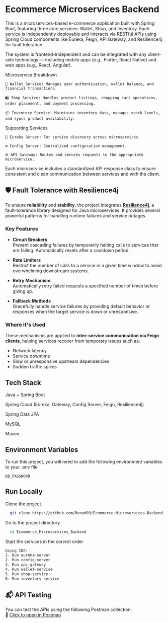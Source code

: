 
# Ecommerce Microservices Backend

This is a microservices-based e-commerce application built with Spring Boot, featuring three core services: Wallet, Shop, and Inventory. Each service is independently deployable and interacts via RESTful APIs using Spring Cloud components like Eureka, Feign, API Gateway, and Resilience4j for fault tolerance.

The system is frontend-independent and can be integrated with any client-side technology — including mobile apps (e.g., Flutter, React Native) and web apps (e.g., React, Angular).

Microservice Breakdown

    👜 Wallet Service: Manages user authentication, wallet balance, and financial transactions.

    🛍️ Shop Service: Handles product listings, shopping cart operations, order placement, and payment processing.

    📦 Inventory Service: Maintains inventory data, manages stock levels, and syncs product availability.

Supporting Services

    🧭 Eureka Server: For service discovery across microservices.

    ⚙️ Config Server: Centralized configuration management.

    🌐 API Gateway: Routes and secures requests to the appropriate microservice.

Each microservice includes a standardized API response class to ensure consistent and clean communication between services and with the client.

## 🛡️ Fault Tolerance with Resilience4j

To ensure **reliability** and **stability**, the project integrates **[Resilience4j](https://resilience4j.readme.io/)**, a fault-tolerance library designed for Java microservices. It provides several powerful patterns for handling runtime failures and service outages.

### Key Features

- **Circuit Breakers**  
  Prevent cascading failures by temporarily halting calls to services that are failing. Automatically resets after a cooldown period.

- **Rate Limiters**  
  Restrict the number of calls to a service in a given time window to avoid overwhelming downstream systems.

- **Retry Mechanism**  
  Automatically retry failed requests a specified number of times before giving up.

- **Fallback Methods**  
  Gracefully handle service failures by providing default behavior or responses when the target service is down or unresponsive.

###  Where It's Used

These mechanisms are applied to **inter-service communication via Feign clients**, helping services recover from temporary issues such as:

- Network latency
- Service downtime
- Slow or unresponsive upstream dependencies
- Sudden traffic spikes


## Tech Stack

Java + Spring Boot

Spring Cloud (Eureka, Gateway, Config Server, Feign, Resilience4j)

Spring Data JPA

MySQL

Maven


## Environment Variables

To run this project, you will need to add the following environment variables to your .env file

`DB_PASSWORD`
## Run Locally

Clone the project

```bash
  git clone https://github.com/Renad03/Ecommerce-Microservices-Backend.git
```

Go to the project directory

```bash
  cd Ecommerce_Microservices_Backend
```

Start the services in the correct order

```bash
Using IDE:
1. Run eureka-server
2. Run config-server
3. Run api-gateway
4. Run wallet-service
5. Run shop-service
6. Run inventory-service
```
## 📬 API Testing

You can test the APIs using the following Postman collection:  
🔗 [Click to open in Postman](
https://luxebeauty.postman.co/workspace/Cosmetics-Ecommerce~eae5b93d-b18c-4030-a0d1-8a98214a6de6/collection/38020700-05d54657-a148-4cfd-a617-a85178c743ec?action=share&creator=38020700)



